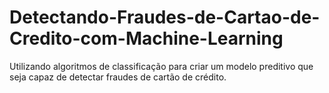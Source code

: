 # Detectando-Fraudes-de-Cartao-de-Credito-com-Machine-Learning
Utilizando algoritmos de classificação para criar um modelo preditivo que seja capaz de detectar fraudes de cartão de crédito.
